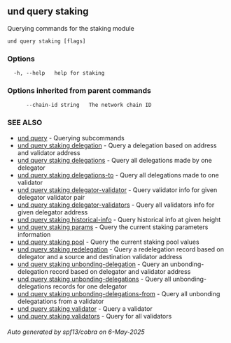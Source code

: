 ## und query staking

Querying commands for the staking module

```
und query staking [flags]
```

### Options

```
  -h, --help   help for staking
```

### Options inherited from parent commands

```
      --chain-id string   The network chain ID
```

### SEE ALSO

* [und query](und_query.md)	 - Querying subcommands
* [und query staking delegation](und_query_staking_delegation.md)	 - Query a delegation based on address and validator address
* [und query staking delegations](und_query_staking_delegations.md)	 - Query all delegations made by one delegator
* [und query staking delegations-to](und_query_staking_delegations-to.md)	 - Query all delegations made to one validator
* [und query staking delegator-validator](und_query_staking_delegator-validator.md)	 - Query validator info for given delegator validator pair
* [und query staking delegator-validators](und_query_staking_delegator-validators.md)	 - Query all validators info for given delegator address
* [und query staking historical-info](und_query_staking_historical-info.md)	 - Query historical info at given height
* [und query staking params](und_query_staking_params.md)	 - Query the current staking parameters information
* [und query staking pool](und_query_staking_pool.md)	 - Query the current staking pool values
* [und query staking redelegation](und_query_staking_redelegation.md)	 - Query a redelegation record based on delegator and a source and destination validator address
* [und query staking unbonding-delegation](und_query_staking_unbonding-delegation.md)	 - Query an unbonding-delegation record based on delegator and validator address
* [und query staking unbonding-delegations](und_query_staking_unbonding-delegations.md)	 - Query all unbonding-delegations records for one delegator
* [und query staking unbonding-delegations-from](und_query_staking_unbonding-delegations-from.md)	 - Query all unbonding delegatations from a validator
* [und query staking validator](und_query_staking_validator.md)	 - Query a validator
* [und query staking validators](und_query_staking_validators.md)	 - Query for all validators

###### Auto generated by spf13/cobra on 6-May-2025

